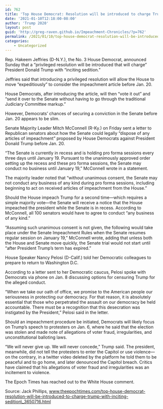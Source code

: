 ```yaml
---
id: 762
title: 'Top House Democrat: Resolution will be introduced to charge Trump with ‘inciting sedition’'
date: '2021-01-10T12:18:00-08:00'
author: 'Trump 2020'
layout: post
guid: 'http://greg-raven.github.io/Impeachment-Chronicles/?p=762'
permalink: /2021/01/10/top-house-democrat-resolution-will-be-introduced-to-charge-trump-with-inciting-sedition/
categories:
    - Uncategorized
---
```


Rep. Hakeem Jeffries (D-N.Y.), the No. 3 House Democrat, announced Sunday that a “privileged resolution will be introduced that will charge” President Donald Trump with “inciting sedition.”

Jeffries said that introducing a privileged resolution will allow the House to move “expeditiously” to consider the impeachment article before Jan. 20.

House Democrats, after introducing the article, will then “vote it out” and “send it over to the Senate without having to go through the traditional Judiciary Committee markup.”

However, Democrats’ chances of securing a conviction in the Senate before Jan. 20 appears to be slim.

Senate Majority Leader Mitch McConnell (R-Ky.) on Friday sent a letter to Republican senators about how the Senate could legally “dispose of any articles of impeachment” proposed by House Democrats against President Donald Trump before Jan. 20.

“The Senate is currently in recess and is holding pro forma sessions every three days until January 19. Pursuant to the unanimously approved order setting up the recess and these pro forma sessions, the Senate may conduct no business until January 19,” McConnell wrote in a statement.

The majority leader noted that “without unanimous consent, the Senate may not conduct any business of any kind during pro forma sessions, including beginning to act on received articles of impeachment from the House.”

Should the House impeach Trump for a second time—which requires a simple majority vote—the Senate will receive a notice that the House impeached the president while the Senate is in recess. According to McConnell, all 100 senators would have to agree to conduct “any business of any kind.”

“Assuming such unanimous consent is not given, the following would take place under the Senate Impeachment Rules when the Senate resumes regular session on January 19,” McConnell wrote, adding that unless both the House and Senate move quickly, the Senate trial would not start until “after President Trump’s term has expired.”

House Speaker Nancy Pelosi (D-Calif.) told her Democratic colleagues to prepare to return to Washington D.C.

According to a letter sent to her Democratic caucus, Pelosi spoke with Democrats via phone on Jan. 8 discussing options for censuring Trump for the alleged conduct.

“When we take our oath of office, we promise to the American people our seriousness in protecting our democracy. For that reason, it is absolutely essential that those who perpetrated the assault on our democracy be held accountable. There must be a recognition that this desecration was instigated by the President,” Pelosi said in the letter.

Should an impeachment procedure be initiated, Democrats will likely focus on Trump’s speech to protesters on Jan. 6, where he said that the election was stolen and made note of allegations of voter fraud, irregularities, and unconstitutional balloting laws.

“We will never give up. We will never concede,” Trump said. The president, meanwhile, did not tell the protesters to enter the Capitol or use violence—on the contrary, in a twitter video deleted by the platform he told them to be peaceful and to go home, and later denounced the Capitol breach. Critics have claimed that his allegations of voter fraud and irregularities was an incitement to violence.

The Epoch Times has reached out to the White House comment.

Source: Jack Phillips, www.theepochtimes.com/top-house-democrat-resolution-will-be-introduced-to-charge-trump-with-inciting-sedition\_3650716.html